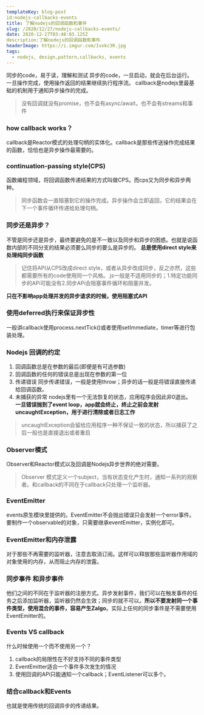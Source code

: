 ```yaml
---
templateKey: blog-post
id:nodejs-callbacks-events
title: 了解nodejs的回调函数和事件
slug: /2020/12/27/nodejs-callbacks-events/
date: 2020-12-27T03:48:03.125Z
description:了解nodejs的回调函数和事件
headerImage: https://i.imgur.com/Ivxkc3R.jpg
tags:
  - nodejs, design,pattern,callbacks, events
---
```


同步的code，易于读，理解和测试
异步的code，一旦启动，就会在后台运行。一旦操作完成，使用操作返回的结果继续执行程序流。
callback是nodejs里最基础的机制用于通知异步操作的完成。
> 没有回调就没有promise，也不会有async/await，也不会有streams和事件

### how callback works？
callback是Reactor模式的处理句柄的实体化。callback是那些传送操作完成结果的函数，恰恰也是异步操作最需要的。

### continuation-passing style(CPS)
函数编程领域，将回调函数传递结果的方式叫做CPS。而cps又为同步和异步两种。
> 同步函数会一直阻塞到它的操作完成。异步操作会立即返回，它的结果会在下一个事件循环传递给处理句柄。

### 同步还是异步？
不管是同步还是异步，最终要避免的是不一致以及同步和异步的困惑。也就是说函数内部的不同分支的结果必须要么同步的要么是异步的。
**总是使用direct style来处理纯同步函数**
> 记住将API从CPS改成direct style，或者从异步改成同步，反之亦然，这些都需要所有的code使用同一个风格。
js一般是不适用同步的；1.特定功能同步的APi可能没有2.同步APi会阻塞事件循环和阻塞并发。

**只在不影响app处理并发的异步请求的时候，使用阻塞式API**


### 使用deferred执行来保证异步性
一般讲callback使用process.nextTick()或者使用setImmediate，timer等进行包装处理。


### Nodejs 回调的约定
1. 回调函数总是在参数的最后(即便是有可选参数)
2. 回调函数的任何的错误总是出现在参数的第一位
3. 传递错误
  同步传递错误，一般是使用throw；异步的话一般是将错误直接传递给回调函数。
4. 未捕获的异常
  nodejs里有一个无法恢复的状态，应用程序会因此非0退出。
  **一旦错误抛到了event loop，app就会终止，终止之前会发射uncaughtException，用于进行清除或者日志工作**
  >uncaughtException会留给应用程序一种不保证一致的状态，所以捕获了之后一般也是直接退出或者重启


### Observer模式
Observer和Reactor模式以及回调是Nodejs异步世界的绝对需要。
> Observer 模式定义一个subject，当有状态变化产生时，通知一系列的观察者。和callback的不同在于callback只处理一个监听器。

### EventEmitter
events原生模块里提供的。EventEmitter不会抛出错误只会发射一个error事件。要制作一个observable的对象，只需要继承eventEmitter，实例化即可。


### EventEmitter和内存泄露
对于那些不再需要的监听器，注意去取消订阅。这样可以释放那些监听器作用域的对象使用的内存，从而阻止内存的泄露。

### 同步事件 和异步事件
他们之间的不同在于监听器的注册方式。异步发射事件，我们可以在触发事件的任务之后添加监听器，监听器仍然会生效；同步的就不可以。**所以不要发射同一个事件类型，使用混合的事件，容易产生Zalgo**。实际上任何的同步事件是不需要使用EventEmitter的。

### Events VS  callback
什么时候使用一个而不使用另一个？
1. callback的局限性在不好支持不同的事件类型
2. EventEmitter适合一个事件多次发生的情况
3. 使用回调的APi只能通知一个callback；EventListener可以多个。

### 结合callback和Events
也就是使用传统的回调异步的传递结果。